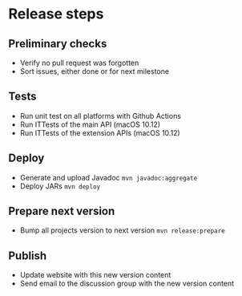 # Release steps

## Preliminary checks
* Verify no pull request was forgotten
* Sort issues, either done or for next milestone

## Tests
* Run unit test on all platforms with Github Actions
* Run ITTests of the main API (macOS 10.12)
* Run ITTests of the extension APIs (macOS 10.12)

## Deploy
* Generate and upload Javadoc `mvn javadoc:aggregate`
* Deploy JARs `mvn deploy`

## Prepare next version
* Bump all projects version to next version `mvn release:prepare`

## Publish
* Update website with this new version content
* Send email to the discussion group with the new version content
